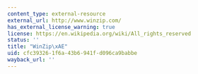 ```yaml
---
content_type: external-resource
external_url: http://www.winzip.com/
has_external_license_warning: true
license: https://en.wikipedia.org/wiki/All_rights_reserved
status: ''
title: "WinZip\xAE"
uid: cfc39326-1f6a-43b6-941f-d096ca9babbe
wayback_url: ''
---
```

